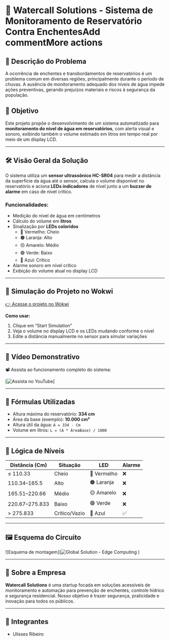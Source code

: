 # 🌊 Watercall Solutions - Sistema de Monitoramento de Reservatório Contra EnchentesAdd commentMore actions

## 📌 Descrição do Problema

A ocorrência de enchentes e transbordamentos de reservatórios é um problema comum em diversas regiões, principalmente durante o período de chuvas. A ausência de monitoramento adequado dos níveis de água impede ações preventivas, gerando prejuízos materiais e riscos à segurança da população.

## 🎯 Objetivo

Este projeto propõe o desenvolvimento de um sistema automatizado para **monitoramento do nível de água em reservatórios**, com alerta visual e sonoro, exibindo também o volume estimado em litros em tempo real por meio de um display LCD.

---

## 🛠️ Visão Geral da Solução

O sistema utiliza um **sensor ultrassônico HC-SR04** para medir a distância da superfície da água até o sensor, calcula o volume disponível no reservatório e aciona **LEDs indicadores** de nível junto a um **buzzer de alarme** em caso de nível crítico.

### Funcionalidades:

- Medição do nível de água em centímetros
- Cálculo do volume em **litros**
- Sinalização por **LEDs coloridos**
  - 🔴 Vermelho: Cheio
  - 🟠 Laranja: Alto
  - 🟡 Amarelo: Médio
  - 🟢 Verde: Baixo
  - 🔵 Azul: Crítico
- Alarme sonoro em nível crítico
- Exibição do volume atual no display LCD

---

## 🧪 Simulação do Projeto no Wokwi

[👉 Acesse o projeto no Wokwi]([https://wokwi.com/projects/SEU_LINK_AQUI](https://www.tinkercad.com/things/baqUQUgbciy-global-solution-edge-computing/editel?returnTo=https%3A%2F%2Fwww.tinkercad.com%2Fdashboard%2Fdesigns%2Fcircuits))

**Como usar:**
1. Clique em “Start Simulation”
2. Veja o volume no display LCD e os LEDs mudando conforme o nível
3. Edite a distância manualmente no sensor para simular variações



---

## 🎥 Vídeo Demonstrativo

📽️ Assista ao funcionamento completo do sistema:

[![Assista no YouTube](https://img.youtube.com/vi/SEU_ID_DO_VIDEO/0.jpg)]

---

## 📐 Fórmulas Utilizadas

- Altura máxima do reservatório: **334 cm**
- Área da base (exemplo): **10.000 cm²**
- Altura útil da água: `A = 334 - Cm`
- Volume em litros: `L = (A * ÁreaBase) / 1000`

---

## 🧾 Lógica de Níveis

| Distância (Cm) | Situação         | LED          | Alarme |
|----------------|------------------|--------------|--------|
| ≤ 110.33       | Cheio            | 🔴 Vermelho  | ❌     |
| 110.34–165.5   | Alto             | 🟠 Laranja   | ❌     |
| 165.51–220.66  | Médio            | 🟡 Amarelo   | ❌     |
| 220.67–275.833 | Baixo            | 🟢 Verde     | ❌     |
| > 275.833      | Crítico/Vazio    | 🔵 Azul      | ✅     |

---

## 🖼️ Esquema do Circuito

![Esquema de montagem](![Global Solution - Edge Computing](https://github.com/user-attachments/assets/f7985c60-a6a9-4f88-9635-1bea8e4bc75d)
)

---
## 🏢 Sobre a Empresa

**Watercall Solutions** é uma startup focada em soluções acessíveis de monitoramento e automação para prevenção de enchentes, controle hídrico e segurança residencial. Nosso objetivo é trazer segurança, praticidade e inovação para todos os públicos.

---

## 👥 Integrantes

- Ulisses Ribeiro
